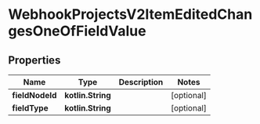 
# WebhookProjectsV2ItemEditedChangesOneOfFieldValue

## Properties
Name | Type | Description | Notes
------------ | ------------- | ------------- | -------------
**fieldNodeId** | **kotlin.String** |  |  [optional]
**fieldType** | **kotlin.String** |  |  [optional]



